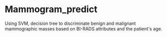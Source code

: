 # Mammogram_predict
Using SVM, decision tree to discriminate benign and malignant mammographic masses based on BI-RADS attributes and the patient's age.
